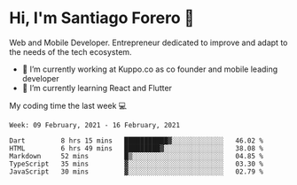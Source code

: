 # Hi, I'm Santiago Forero 👋
Web and Mobile Developer. Entrepreneur dedicated to improve and adapt to the needs of the tech ecosystem.

- 🔭 I’m currently working at Kuppo.co as co founder and mobile leading developer
- 🌱 I’m currently learning React and Flutter

My coding time the last week 💻
<!--START_SECTION:waka-->
```text
Week: 09 February, 2021 - 16 February, 2021

Dart         8 hrs 15 mins   ███████████▓░░░░░░░░░░░░░   46.02 % 
HTML         6 hrs 49 mins   █████████▓░░░░░░░░░░░░░░░   38.08 % 
Markdown     52 mins         █▒░░░░░░░░░░░░░░░░░░░░░░░   04.85 % 
TypeScript   35 mins         ▓░░░░░░░░░░░░░░░░░░░░░░░░   03.30 % 
JavaScript   30 mins         ▓░░░░░░░░░░░░░░░░░░░░░░░░   02.79 % 
```
<!--END_SECTION:waka-->
